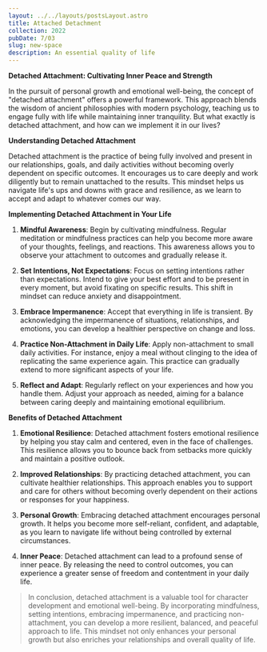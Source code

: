 ```yaml
---
layout: ../../layouts/postsLayout.astro
title: Attached Detachment
collection: 2022
pubDate: 7/03
slug: new-space
description: An essential quality of life
---
```

**Detached Attachment: Cultivating Inner Peace and Strength**

In the pursuit of personal growth and emotional well-being, the concept of "detached attachment" offers a powerful framework. This approach blends the wisdom of ancient philosophies with modern psychology, teaching us to engage fully with life while maintaining inner tranquility. But what exactly is detached attachment, and how can we implement it in our lives?

**Understanding Detached Attachment**

Detached attachment is the practice of being fully involved and present in our relationships, goals, and daily activities without becoming overly dependent on specific outcomes. It encourages us to care deeply and work diligently but to remain unattached to the results. This mindset helps us navigate life's ups and downs with grace and resilience, as we learn to accept and adapt to whatever comes our way.

**Implementing Detached Attachment in Your Life**

1. **Mindful Awareness**: Begin by cultivating mindfulness. Regular meditation or mindfulness practices can help you become more aware of your thoughts, feelings, and reactions. This awareness allows you to observe your attachment to outcomes and gradually release it.

2. **Set Intentions, Not Expectations**: Focus on setting intentions rather than expectations. Intend to give your best effort and to be present in every moment, but avoid fixating on specific results. This shift in mindset can reduce anxiety and disappointment.

3. **Embrace Impermanence**: Accept that everything in life is transient. By acknowledging the impermanence of situations, relationships, and emotions, you can develop a healthier perspective on change and loss.

4. **Practice Non-Attachment in Daily Life**: Apply non-attachment to small daily activities. For instance, enjoy a meal without clinging to the idea of replicating the same experience again. This practice can gradually extend to more significant aspects of your life.

5. **Reflect and Adapt**: Regularly reflect on your experiences and how you handle them. Adjust your approach as needed, aiming for a balance between caring deeply and maintaining emotional equilibrium.

**Benefits of Detached Attachment**

1. **Emotional Resilience**: Detached attachment fosters emotional resilience by helping you stay calm and centered, even in the face of challenges. This resilience allows you to bounce back from setbacks more quickly and maintain a positive outlook.

2. **Improved Relationships**: By practicing detached attachment, you can cultivate healthier relationships. This approach enables you to support and care for others without becoming overly dependent on their actions or responses for your happiness.

3. **Personal Growth**: Embracing detached attachment encourages personal growth. It helps you become more self-reliant, confident, and adaptable, as you learn to navigate life without being controlled by external circumstances.

4. **Inner Peace**: Detached attachment can lead to a profound sense of inner peace. By releasing the need to control outcomes, you can experience a greater sense of freedom and contentment in your daily life.

><span class='opacity-50 text-sm italic'>In conclusion, detached attachment is a valuable tool for character development and emotional well-being. By incorporating mindfulness, setting intentions, embracing impermanence, and practicing non-attachment, you can develop a more resilient, balanced, and peaceful approach to life. This mindset not only enhances your personal growth but also enriches your relationships and overall quality of life.</span>
